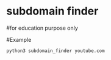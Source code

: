 # subdomain finder

#for education purpose only

#Example
```
python3 subdomain_finder youtube.com
```
